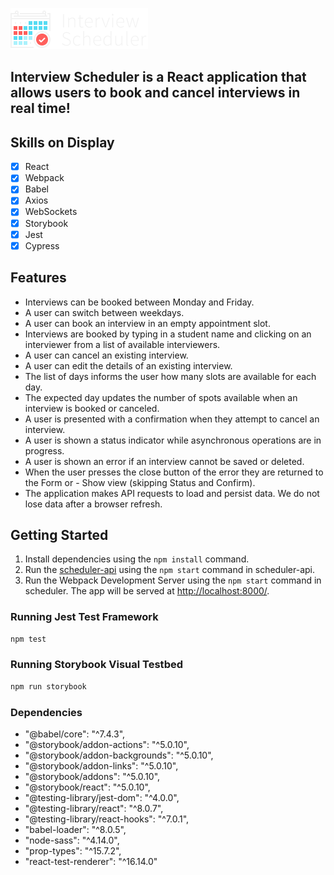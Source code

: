 !["Interview Scheduler Logo"](docs/logo.png)

## Interview Scheduler is a React application that allows users to book and cancel interviews in real time!

## Skills on Display

- [x] React
- [x] Webpack
- [x] Babel
- [x] Axios
- [x] WebSockets
- [x] Storybook
- [x] Jest
- [x] Cypress

## Features

- Interviews can be booked between Monday and Friday.
- A user can switch between weekdays.
- A user can book an interview in an empty appointment slot.
- Interviews are booked by typing in a student name and clicking on an interviewer from a list of available interviewers.
- A user can cancel an existing interview.
- A user can edit the details of an existing interview.
- The list of days informs the user how many slots are available for each day.
- The expected day updates the number of spots available when an interview is booked or canceled.
- A user is presented with a confirmation when they attempt to cancel an interview.
- A user is shown a status indicator while asynchronous operations are in progress.
- A user is shown an error if an interview cannot be saved or deleted.
- When the user presses the close button of the error they are returned to the Form or - Show view (skipping Status and Confirm).
- The application makes API requests to load and persist data. We do not lose data after a browser refresh.

## Getting Started

1. Install dependencies using the `npm install` command.
2. Run the [scheduler-api](https://github.com/dextergb/scheduler-api) using the `npm start` command in scheduler-api.
3. Run the Webpack Development Server using the `npm start` command in scheduler.
   The app will be served at <http://localhost:8000/>.

### Running Jest Test Framework

```sh
npm test
```

### Running Storybook Visual Testbed

```sh
npm run storybook
```

### Dependencies

- "@babel/core": "^7.4.3",
- "@storybook/addon-actions": "^5.0.10",
- "@storybook/addon-backgrounds": "^5.0.10",
- "@storybook/addon-links": "^5.0.10",
- "@storybook/addons": "^5.0.10",
- "@storybook/react": "^5.0.10",
- "@testing-library/jest-dom": "^4.0.0",
- "@testing-library/react": "^8.0.7",
- "@testing-library/react-hooks": "^7.0.1",
- "babel-loader": "^8.0.5",
- "node-sass": "^4.14.0",
- "prop-types": "^15.7.2",
- "react-test-renderer": "^16.14.0"
